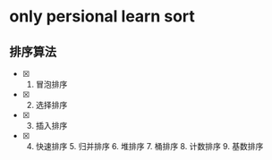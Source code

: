 # only persional learn sort

## **排序算法**

- [x]   1. 冒泡排序
- [x]   2. 选择排序
- [x]   3. 插入排序
- [x]   4. 快速排序
        5. 归并排序
        6. 堆排序
        7. 桶排序
        8. 计数排序
        9. 基数排序
